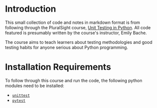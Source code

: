 # Introduction

This small collection of code and notes in markdown format is from following through the PluralSight course, [Unit Testing in Python](https://www.pluralsight.com/courses/unit-testing-python). All code featured is presumably written by the course's instructor, Emily Bache.

The course aims to teach learners about testing methodologies and good testing habits for anyone serious about Python programming.

# Installation Requirements 

To follow through this course and run the code, the following python modules need to be installed:

- [`unittest`](https://docs.python.org/2/library/unittest.html)
- [`pytest`](http://pytest.org/latest/getting-started.html)